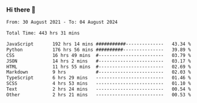 ### Hi there 👋

<!--
**dominoto/dominoto** is a ✨ _special_ ✨ repository because its `README.md` (this file) appears on your GitHub profile.

Here are some ideas to get you started:

- 🔭 I’m currently working on ...
- 🌱 I’m currently learning ...
- 👯 I’m looking to collaborate on ...
- 🤔 I’m looking for help with ...
- 💬 Ask me about ...
- 📫 How to reach me: ...
- 😄 Pronouns: ...
- ⚡ Fun fact: ...
-->
<!--START_SECTION:waka-->

```txt
From: 30 August 2021 - To: 04 August 2024

Total Time: 443 hrs 31 mins

JavaScript       192 hrs 14 mins ###########--------------   43.34 %
Python           176 hrs 56 mins ##########---------------   39.89 %
CSS              16 hrs 49 mins  #------------------------   03.79 %
JSON             14 hrs 2 mins   #------------------------   03.17 %
HTML             11 hrs 55 mins  #------------------------   02.69 %
Markdown         9 hrs           #------------------------   02.03 %
TypeScript       6 hrs 29 mins   -------------------------   01.46 %
SCSS             4 hrs 53 mins   -------------------------   01.10 %
Text             2 hrs 24 mins   -------------------------   00.54 %
Other            2 hrs 21 mins   -------------------------   00.53 %
```

<!--END_SECTION:waka-->
